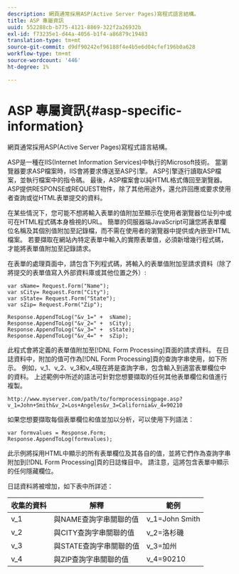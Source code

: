 ```yaml
---
description: 網頁通常採用ASP(Active Server Pages)寫程式語言結構。
title: ASP 專屬資訊
uuid: 552288cb-b775-4121-8869-322f2a26932b
exl-id: f73235e1-d44a-4056-b1f4-a86879c19483
translation-type: tm+mt
source-git-commit: d9df90242ef96188f4e4b5e6d04cfef196b0a628
workflow-type: tm+mt
source-wordcount: '446'
ht-degree: 1%

---
```


# ASP 專屬資訊{#asp-specific-information}

網頁通常採用ASP(Active Server Pages)寫程式語言結構。

ASP是一種在IIS(Internet Information Services)中執行的Microsoft技術。 當瀏覽器要求ASP檔案時，IIS會將要求傳送至ASP引擎。 ASP引擎逐行讀取ASP檔案，並執行檔案中的指令碼。 最後，ASP檔案會以純HTML格式傳回至瀏覽器。 ASP提供RESPONSE或REQUEST物件，除了其他用途外，還允許回應或要求使用者查詢或從HTML表單提交的資料。

在某些情況下，您可能不想將輸入表單的值附加至顯示在使用者瀏覽器位址列中或可在HTML程式碼本身檢視的URL。 簡單的伺服器端JavaScript可讓您將表單欄位名稱及其個別值附加至記錄檔，而不需在使用者的瀏覽器中提供或內嵌至HTML檔案。 若要擷取在網站內特定表單中輸入的實際表單值，必須新增幾行程式碼，才能將表單值附加至記錄請求。

在表單的處理頁面中，請包含下列程式碼，將輸入的表單值附加至請求資料（除了將提交的表單值寫入外部資料庫或其他位置之外）:

```
var sName= Request.Form("Name"); 
var sCity= Request.Form("City"); 
var sState= Request.Form("State"); 
var sZip= Request.Form("Zip"); 
 
Response.AppendToLog("&v_1=" +  sName); 
Response.AppendToLog("&v_2=" +  sCity); 
Response.AppendToLog("&v_3=" +  sState); 
Response.AppendToLog("&v_4=" +  sZip);
```

此程式會將定義的表單值附加至[!DNL Form Processing]頁面的請求資料。 在日誌資料中，附加的值可作為[!DNL Form Processing]頁的查詢字串使用，如下所示。 例如，v_1、v_2、v_3和v_4現在將是查詢字串，包含輸入到適當表單欄位中的資料。 上述範例中所述的語法可針對您想要擷取的任何其他表單欄位和值進行複製。

```
http://www.myserver.com/path/to/formprocessingpage.asp?v_1=John+Smith&v_2=Los+Angeles&v_3=California&v_4=90210
```

如果您想要擷取每個表單欄位和值並加以分析，可以使用下列語法：

```
var formvalues = Response.Form; 
Response.AppendToLog(formvalues); 
```

此示例將採用HTML中顯示的所有表單欄位及其各自的值，並將它們作為查詢字串附加到[!DNL Form Processing]頁的日誌條目中。 請注意，這將包含表單中顯示的任何隱藏欄位。

日誌資料將被增加，如下表中所詳述：

| 收集的資料 | 解釋 | 範例 |
|---|---|---|
| v_1 | 與NAME查詢字串關聯的值 | v_1=John Smith |
| v_2 | 與CITY查詢字串關聯的值 | v_2=洛杉磯 |
| v_3 | 與STATE查詢字串關聯的值 | v_3=加州 |
| v_4 | 與ZIP查詢字串關聯的值 | v_4=90210 |
